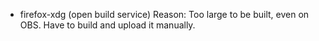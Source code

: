 - firefox-xdg (open build service)
  Reason: Too large to be built, even on OBS. Have to build and upload it manually.
